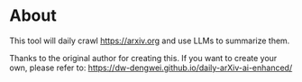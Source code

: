 # About
This tool will daily crawl https://arxiv.org and use LLMs to summarize them.

Thanks to the original author for creating this. If you want to create your own, please refer to: https://dw-dengwei.github.io/daily-arXiv-ai-enhanced/